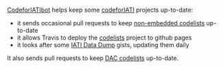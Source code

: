 ---
---
[CodeforIATIbot](https://github.com/codeforIATIbot) helps keep some [codeforIATI](https://codeforiati.org/) projects up-to-date:

 * it sends occasional pull requests to keep [non-embedded codelists](https://github.com/codeforIATI/IATI-Codelists-NonEmbedded) up-to-date
 * it allows Travis to deploy the [codelists](https://github.com/codeforIATI/codelists) project to github pages
 * it looks after some [IATI Data Dump](https://github.com/codeforIATI/iati-data-dump) gists, updating them daily

It also sends pull requests to keep [DAC codelists](https://github.com/datasets/dac-and-crs-code-lists) up-to-date.
